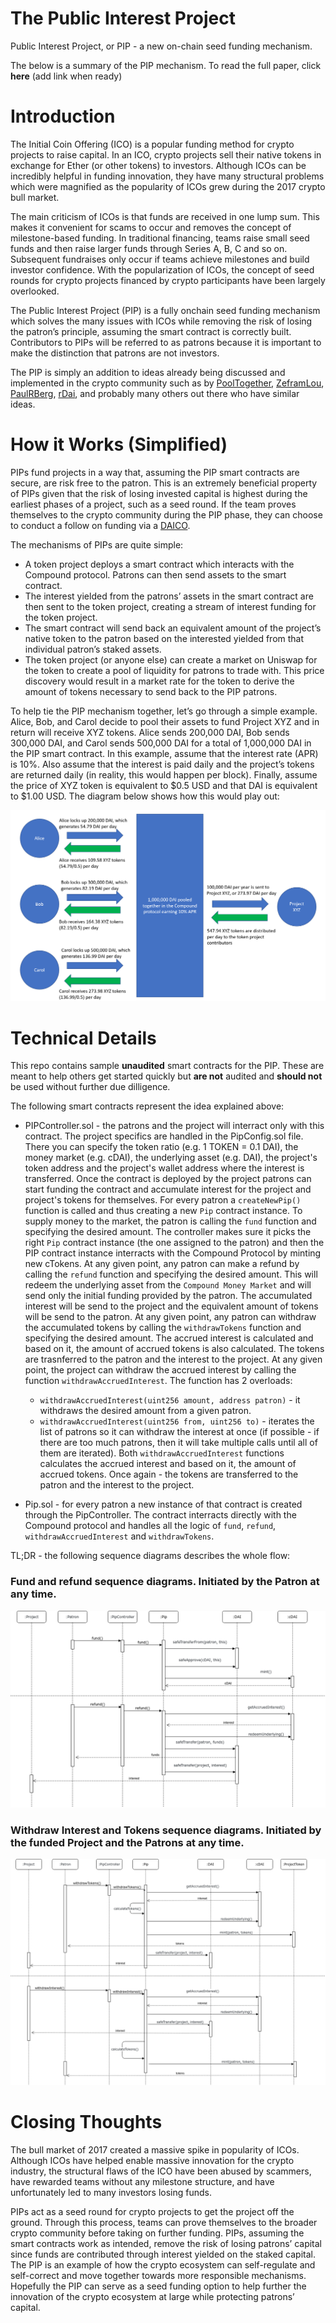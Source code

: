 # The Public Interest Project
Public Interest Project, or PIP - a new on-chain seed funding mechanism.

The below is a summary of the PIP mechanism.  To read the full paper, click **here** (add link when ready)

# Introduction
The Initial Coin Offering (ICO) is a popular funding method for crypto projects to raise capital.  In an ICO, crypto projects sell their native tokens in exchange for Ether (or other tokens) to investors.  Although ICOs can be incredibly helpful in funding innovation, they have many structural problems which were magnified as the popularity of ICOs grew during the 2017 crypto bull market.  

The main criticism of ICOs is that funds are received in one lump sum.  This makes it convenient for scams to occur and removes the concept of milestone-based funding.  In traditional financing, teams raise small seed funds and then raise larger funds through Series A, B, C and so on. Subsequent fundraises only occur if teams achieve milestones and build investor confidence.  With the popularization of ICOs, the concept of seed rounds for crypto projects financed by crypto participants have been largely overlooked.

The Public Interest Project (PIP) is a fully onchain seed funding mechanism which solves the many issues with ICOs while removing the risk of losing the patron’s principle, assuming the smart contract is correctly built. Contributors to PIPs will be referred to as patrons because it is important to make the distinction that patrons are not investors.

The PIP is simply an addition to ideas already being discussed and implemented in the crypto community such as by [PoolTogether](https://github.com/pooltogether/pooltogether-contracts/tree/master/contracts), [ZeframLou](https://github.com/ZeframLou/pooled-cdai), [PaulRBerg](https://github.com/ethereum/EIPs/issues/2212), [rDai](https://twitter.com/pet3rpan_/status/1161376583950540800?s=09), and probably many others out there who have similar ideas.

# How it Works (Simplified)
PIPs fund projects in a way that, assuming the PIP smart contracts are secure, are risk free to the patron. This is an extremely beneficial property of PIPs given that the risk of losing invested capital is highest during the earliest phases of a project, such as a seed round.  If the team proves themselves to the crypto community during the PIP phase, they can choose to conduct a follow on funding via a [DAICO](https://ethresear.ch/t/explanation-of-daicos/465).  

The mechanisms of PIPs are quite simple:  

-	A token project deploys a smart contract which interacts with the Compound protocol. Patrons can then send assets to the smart contract.
-	The interest yielded from the patrons’ assets in the smart contract are then sent to the token project, creating a stream of interest funding for the token project.
-	The smart contract will send back an equivalent amount of the project’s native token to the patron based on the interested yielded from that individual patron’s staked assets.
-	The token project (or anyone else) can create a market on Uniswap for the token to create a pool of liquidity for patrons to trade with. This price discovery would result in a market rate for the token to derive the amount of tokens necessary to send back to the PIP patrons.

To help tie the PIP mechanism together, let’s go through a simple example. Alice, Bob, and Carol decide to pool their assets to fund Project XYZ and in return will receive XYZ tokens. Alice sends 200,000 DAI, Bob sends 300,000 DAI, and Carol sends 500,000 DAI for a total of 1,000,000 DAI in the PIP smart contract. In this example, assume that the interest rate (APR) is 10%. Also assume that the interest is paid daily and the project’s tokens are returned daily (in reality, this would happen per block). Finally, assume the price of XYZ token is equivalent to $0.5 USD and that DAI is equivalent to $1.00 USD. The diagram below shows how this would play out: 

![abstract-workflow-diagram](https://github.com/kraikov/pip-seed-funding-mvp/blob/master/docs/abstract-workflow-diagram.png)

# Technical Details
This repo contains sample **unaudited** smart contracts for the PIP. These are meant to help others get started quickly but **are not** audited and **should not** be used without further due dilligence.

The following smart contracts represent the idea explained above:

- PIPController.sol - the patrons and the project will interract only with this contract. The project specifics are handled in the PipConfig.sol file. There you can specify the token ratio (e.g. 1 TOKEN = 0.1 DAI), the money market (e.g. cDAI), the underlying asset (e.g. DAI), the project's token address and the project's wallet address where the interest is transferred. Once the contract is deployed by the project patrons can start funding the contract and accumulate interest for the project and project's tokens for themselves. For every patron a `createNewPip()` function is called and thus creating a new `Pip` contract instance. To supply money to the market, the patron is calling the `fund` function and specifying the desired amount. The controller makes sure it picks the right `Pip` contract instance (the one assigned to the patron) and then the PIP contract instance interracts with the Compound Protocol by minting new cTokens. At any given point, any patron can make a refund by calling the `refund` function and specifying the desired amount. This will redeem the underlying asset from the `Compound Money Market` and will send only the initial funding provided by the patron. The accumulated interest will be send to the project and the equivalent amount of tokens will be send to the patron.
At any given point, any patron can withdraw the accumulated tokens by calling the `withdrawTokens` function and specifying the desired amount. The accrued interest is calculated and based on it, the amount of accrued tokens is also calculated. The tokens are trasnferred to the patron and the interest to the project.
At any given point, the project can withdraw the accrued interest by calling the function `withdrawAccruedInterest`. The function has 2 overloads:
  - `withdrawAccruedInterest(uint256 amount, address patron)` - it withdraws the desired amount from a given patron. 
  - `withdrawAccruedInterest(uint256 from, uint256 to)` - iterates the list of patrons so it can withdraw the interest at once (if possible - if there are too much patrons, then it will take multiple calls until all of them are iterated).
Both `withdrawAccruedInterest` functions calculates the accrued interest and based on it, the amount of accrued tokens. Once again - the tokens are transferred to the patron and the interest to the project.

- Pip.sol - for every patron a new instance of that contract is created through the PipController. The contract interracts directly with the Compound protocol and handles all the logic of `fund`, `refund`, `withdrawAccruedInterest` and `withdrawTokens`.

TL;DR - the following sequence diagrams describes the whole flow:

### Fund and refund sequence diagrams. Initiated by the Patron at any time.
![fund-refund-diagram](https://github.com/kraikov/pip-seed-funding-mvp/blob/master/docs/fund-refund-diagram.png)
 
 ### Withdraw Interest and Tokens sequence diagrams. Initiated by the funded Project and the Patrons at any time.
![interest-tokens-withdraw-diagram](https://github.com/kraikov/pip-seed-funding-mvp/blob/master/docs/interest-token-withdraw-diagram.png)


# Closing Thoughts

The bull market of 2017 created a massive spike in popularity of ICOs.  Although ICOs have helped enable massive innovation for the crypto industry, the structural flaws of the ICO have been abused by scammers, have rewarded teams without any milestone structure, and have unfortunately led to many investors losing funds. 

PIPs act as a seed round for crypto projects to get the project off the ground.  Through this process, teams can prove themselves to the broader crypto community before taking on further funding.  PIPs, assuming the smart contracts work as intended, remove the risk of losing patrons’ capital since funds are contributed through interest yielded on the staked capital.  The PIP is an example of how the crypto ecosystem can self-regulate and self-correct and move together towards more responsible mechanisms. Hopefully the PIP can serve as a seed funding option to help further the innovation of the crypto ecosystem at large while protecting patrons’ capital.
